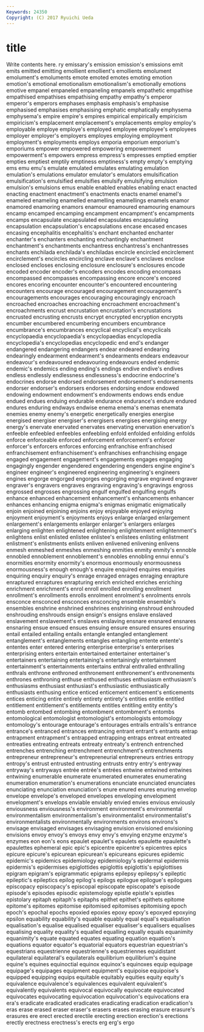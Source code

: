 ```yaml
---
Keywords: 24350 
Copyright: (C) 2017 Ryuichi Ueda
---
```


# title

Write contents here.
ry emissary's emission
emission's emissions emit emits emitted emitting emollient emollient's emollients emolument
emolument's emoluments emote emoted emotes emoting emotion emotion's emotional emotionalism
emotionalism's emotionally emotions emotive empanel empaneled empaneling empanels empathetic empathise
empathised empathises empathising empathy empathy's emperor emperor's emperors emphases emphasis
emphasis's emphasise emphasised emphasises emphasising emphatic emphatically emphysema emphysema's empire
empire's empires empirical empirically empiricism empiricism's emplacement emplacement's emplacements employ
employ's employable employe employe's employed employee employee's employees employer employer's
employers employes employing employment employment's employments employs emporia emporium emporium's
emporiums empower empowered empowering empowerment empowerment's empowers empress empress's empresses
emptied emptier empties emptiest emptily emptiness emptiness's empty empty's emptying
ems emu emu's emulate emulated emulates emulating emulation emulation's emulations
emulator emulator's emulators emulsification emulsification's emulsified emulsifies emulsify emulsifying emulsion
emulsion's emulsions emus enable enabled enables enabling enact enacted enacting
enactment enactment's enactments enacts enamel enamel's enameled enameling enamelled enamelling
enamellings enamels enamor enamored enamoring enamors enamour enamoured enamouring enamours
encamp encamped encamping encampment encampment's encampments encamps encapsulate encapsulated encapsulates
encapsulating encapsulation encapsulation's encapsulations encase encased encases encasing encephalitis encephalitis's
enchant enchanted enchanter enchanter's enchanters enchanting enchantingly enchantment enchantment's enchantments
enchantress enchantress's enchantresses enchants enchilada enchilada's enchiladas encircle encircled encirclement
encirclement's encircles encircling enclave enclave's enclaves enclose enclosed encloses enclosing
enclosure enclosure's enclosures encode encoded encoder encoder's encoders encodes encoding
encompass encompassed encompasses encompassing encore encore's encored encores encoring encounter
encounter's encountered encountering encounters encourage encouraged encouragement encouragement's encouragements encourages
encouraging encouragingly encroach encroached encroaches encroaching encroachment encroachment's encroachments encrust
encrustation encrustation's encrustations encrusted encrusting encrusts encrypt encrypted encryption encrypts
encumber encumbered encumbering encumbers encumbrance encumbrance's encumbrances encyclical encyclical's encyclicals
encyclopaedia encyclopaedia's encyclopaedias encyclopedia encyclopedia's encyclopedias encyclopedic end end's endanger
endangered endangering endangers endear endeared endearing endearingly endearment endearment's endearments
endears endeavour endeavour's endeavoured endeavouring endeavours ended endemic endemic's endemics
ending ending's endings endive endive's endives endless endlessly endlessness endlessness's
endocrine endocrine's endocrines endorse endorsed endorsement endorsement's endorsements endorser endorser's
endorsers endorses endorsing endow endowed endowing endowment endowment's endowments endows
ends endue endued endues enduing endurable endurance endurance's endure endured
endures enduring endways endwise enema enema's enemas enemata enemies enemy
enemy's energetic energetically energies energise energised energiser energiser's energisers energises
energising energy energy's enervate enervated enervates enervating enervation enervation's enfeeble
enfeebled enfeebles enfeebling enfold enfolded enfolding enfolds enforce enforceable enforced
enforcement enforcement's enforcer enforcer's enforcers enforces enforcing enfranchise enfranchised enfranchisement
enfranchisement's enfranchises enfranchising engage engaged engagement engagement's engagements engages engaging
engagingly engender engendered engendering engenders engine engine's engineer engineer's engineered
engineering engineering's engineers engines engorge engorged engorges engorging engrave engraved
engraver engraver's engravers engraves engraving engraving's engravings engross engrossed engrosses
engrossing engulf engulfed engulfing engulfs enhance enhanced enhancement enhancement's enhancements
enhancer enhances enhancing enigma enigma's enigmas enigmatic enigmatically enjoin enjoined
enjoining enjoins enjoy enjoyable enjoyed enjoying enjoyment enjoyment's enjoyments enjoys
enlarge enlarged enlargement enlargement's enlargements enlarger enlarger's enlargers enlarges enlarging
enlighten enlightened enlightening enlightenment enlightenment's enlightens enlist enlisted enlistee enlistee's
enlistees enlisting enlistment enlistment's enlistments enlists enliven enlivened enlivening enlivens
enmesh enmeshed enmeshes enmeshing enmities enmity enmity's ennoble ennobled ennoblement
ennoblement's ennobles ennobling ennui ennui's enormities enormity enormity's enormous enormously
enormousness enormousness's enough enough's enquire enquired enquires enquiries enquiring enquiry
enquiry's enrage enraged enrages enraging enrapture enraptured enraptures enrapturing enrich
enriched enriches enriching enrichment enrichment's enrol enroll enrolled enrolling enrollment
enrollment's enrollments enrolls enrolment enrolment's enrolments enrols ensconce ensconced ensconces
ensconcing ensemble ensemble's ensembles enshrine enshrined enshrines enshrining enshroud enshrouded
enshrouding enshrouds ensign ensign's ensigns enslave enslaved enslavement enslavement's enslaves
enslaving ensnare ensnared ensnares ensnaring ensue ensued ensues ensuing ensure
ensured ensures ensuring entail entailed entailing entails entangle entangled entanglement
entanglement's entanglements entangles entangling entente entente's ententes enter entered entering
enterprise enterprise's enterprises enterprising enters entertain entertained entertainer entertainer's entertainers
entertaining entertaining's entertainingly entertainment entertainment's entertainments entertains enthral enthralled enthralling
enthrals enthrone enthroned enthronement enthronement's enthronements enthrones enthroning enthuse enthused
enthuses enthusiasm enthusiasm's enthusiasms enthusiast enthusiast's enthusiastic enthusiastically enthusiasts enthusing
entice enticed enticement enticement's enticements entices enticing entire entirely entirety
entirety's entities entitle entitled entitlement entitlement's entitlements entitles entitling entity
entity's entomb entombed entombing entombment entombment's entombs entomological entomologist entomologist's
entomologists entomology entomology's entourage entourage's entourages entrails entrails's entrance entrance's
entranced entrances entrancing entrant entrant's entrants entrap entrapment entrapment's entrapped
entrapping entraps entreat entreated entreaties entreating entreats entreaty entreaty's entrench
entrenched entrenches entrenching entrenchment entrenchment's entrenchments entrepreneur entrepreneur's entrepreneurial entrepreneurs
entries entropy entropy's entrust entrusted entrusting entrusts entry entry's entryway
entryway's entryways entrée entrée's entrées entwine entwined entwines entwining enumerable
enumerate enumerated enumerates enumerating enumeration enumeration's enumerations enunciate enunciated enunciates
enunciating enunciation enunciation's enure enured enures enuring envelop envelope envelope's
enveloped envelopes enveloping envelopment envelopment's envelops enviable enviably envied envies
envious enviously enviousness enviousness's environment environment's environmental environmentalism environmentalism's environmentalist
environmentalist's environmentalists environmentally environments environs environs's envisage envisaged envisages envisaging
envision envisioned envisioning envisions envoy envoy's envoys envy envy's envying
enzyme enzyme's enzymes eon eon's eons epaulet epaulet's epaulets epaulette
epaulette's epaulettes ephemeral epic epic's epicentre epicentre's epicentres epics epicure
epicure's epicurean epicurean's epicureans epicures epidemic epidemic's epidemics epidemiology epidemiology's
epidermal epidermis epidermis's epidermises epiglottides epiglottis epiglottis's epiglottises epigram epigram's
epigrammatic epigrams epilepsy epilepsy's epileptic epileptic's epileptics epilog epilog's epilogs
epilogue epilogue's epilogues episcopacy episcopacy's episcopal episcopate episcopate's episode episode's
episodes episodic epistemology epistle epistle's epistles epistolary epitaph epitaph's epitaphs
epithet epithet's epithets epitome epitome's epitomes epitomise epitomised epitomises epitomising
epoch epoch's epochal epochs epoxied epoxies epoxy epoxy's epoxyed epoxying
epsilon equability equability's equable equably equal equal's equalisation equalisation's equalise
equalised equaliser equaliser's equalisers equalises equalising equality equality's equalled equalling
equally equals equanimity equanimity's equate equated equates equating equation equation's
equations equator equator's equatorial equators equestrian equestrian's equestrians equestrienne equestrienne's
equestriennes equidistant equilateral equilateral's equilaterals equilibrium equilibrium's equine equine's equines
equinoctial equinox equinox's equinoxes equip equipage equipage's equipages equipment equipment's
equipoise equipoise's equipped equipping equips equitable equitably equities equity equity's
equivalence equivalence's equivalences equivalent equivalent's equivalently equivalents equivocal equivocally equivocate
equivocated equivocates equivocating equivocation equivocation's equivocations era era's eradicate eradicated
eradicates eradicating eradication eradication's eras erase erased eraser eraser's erasers
erases erasing erasure erasure's erasures ere erect erected erectile erecting
erection erection's erections erectly erectness erectness's erects erg erg's ergo
